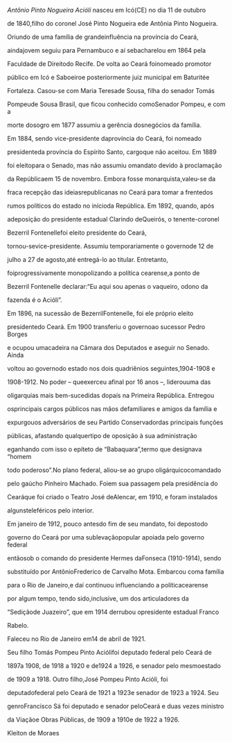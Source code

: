 

*Antônio Pinto Nogueira Acióli* nasceu em Icó(CE) no dia 11 de outubro

de 1840,filho do coronel José Pinto Nogueira ede Antônia Pinto Nogueira.



Oriundo de uma família de grandeinfluência na província do Ceará,

aindajovem seguiu para Pernambuco e aí sebacharelou em 1864 pela

Faculdade de Direitodo Recife. De volta ao Ceará foinomeado promotor

público em Icó e Saboeiroe posteriormente juiz municipal em Baturitée

Fortaleza. Casou-se com Maria Teresade Sousa, filha do senador Tomás

Pompeude Sousa Brasil, que ficou conhecido comoSenador Pompeu, e com a

morte dosogro em 1877 assumiu a gerência dosnegócios da família.



Em 1884, sendo vice-presidente daprovíncia do Ceará, foi nomeado

presidenteda província do Espírito Santo, cargoque não aceitou. Em 1889

foi eleitopara o Senado, mas não assumiu omandato devido à proclamação

da Repúblicaem 15 de novembro. Embora fosse monarquista,valeu-se da

fraca recepção das ideiasrepublicanas no Ceará para tomar a frentedos

rumos políticos do estado no inícioda República. Em 1892, quando, após

adeposição do presidente estadual Clarindo deQueirós, o tenente-coronel

Bezerril Fontenellefoi eleito presidente do Ceará,

tornou-sevice-presidente. Assumiu temporariamente o governode 12 de

julho a 27 de agosto,até entregá-lo ao titular. Entretanto,

foiprogressivamente monopolizando a política cearense,a ponto de

Bezerril Fontenelle declarar:“Eu aqui sou apenas o vaqueiro, odono da

fazenda é o Acióli”.



Em 1896, na sucessão de BezerrilFontenelle, foi ele próprio eleito

presidentedo Ceará. Em 1900 transferiu o governoao sucessor Pedro Borges

e ocupou umacadeira na Câmara dos Deputados e aseguir no Senado. Ainda

voltou ao governodo estado nos dois quadriênios seguintes,1904-1908 e

1908-1912. No poder – queexerceu afinal por 16 anos –, liderouuma das

oligarquias mais bem-sucedidas dopaís na Primeira República. Entregou

osprincipais cargos públicos nas mãos defamiliares e amigos da família e

expurgouos adversários de seu Partido Conservadordas principais funções

públicas, afastando qualquertipo de oposição à sua administração

eganhando com isso o epíteto de “Babaquara”,termo que designava “homem

todo poderoso”.No plano federal, aliou-se ao grupo oligárquicocomandado

pelo gaúcho Pinheiro Machado. Foiem sua passagem pela presidência do

Cearáque foi criado o Teatro José deAlencar, em 1910, e foram instalados

algunsteleféricos pelo interior.



Em janeiro de 1912, pouco antesdo fim de seu mandato, foi depostodo

governo do Ceará por uma sublevaçãopopular apoiada pelo governo federal

entãosob o comando do presidente Hermes daFonseca (1910-1914), sendo

substituído por AntônioFrederico de Carvalho Mota. Embarcou coma família

para o Rio de Janeiro,e daí continuou influenciando a políticacearense

por algum tempo, tendo sido,inclusive, um dos articuladores da

“Sediçãode Juazeiro”, que em 1914 derrubou opresidente estadual Franco

Rabelo.



Faleceu no Rio de Janeiro em14 de abril de 1921.



Seu filho Tomás Pompeu Pinto Aciólifoi deputado federal pelo Ceará de

1897a 1908, de 1918 a 1920 e de1924 a 1926, e senador pelo mesmoestado

de 1909 a 1918. Outro filho,José Pompeu Pinto Acióli, foi

deputadofederal pelo Ceará de 1921 a 1923e senador de 1923 a 1924. Seu

genroFrancisco Sá foi deputado e senador peloCeará e duas vezes ministro

da Viaçãoe Obras Públicas, de 1909 a 1910e de 1922 a 1926.



Kleiton de Moraes




